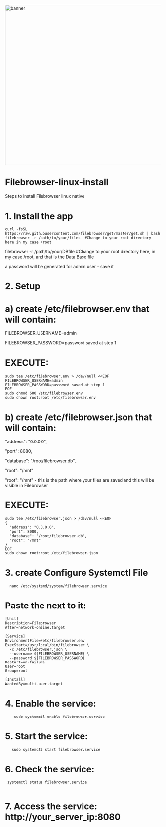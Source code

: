 <img width="2486" height="516" alt="banner" src="https://github.com/user-attachments/assets/292942e9-069e-46f8-97ae-184c30ffff3d" />

# Filebrowser-linux-install

Steps to install Filebrowser linux native

# 1. Install the app
```
curl -fsSL https://raw.githubusercontent.com/filebrowser/get/master/get.sh | bash
filebrowser -r /path/to/your/files  #Change to your root directory here in my case /root
```

filebrowser -r /path/to/your/DBfile    #Change to your root directory here, in my case /root, and that is the Data Base file

a password will be generated for admin user - save it 


# 2. Setup

# a) create /etc/filebrowser.env that will contain:

FILEBROWSER_USERNAME=admin

FILEBROWSER_PASSWORD=password saved at step 1


# EXECUTE:
```
sudo tee /etc/filebrowser.env > /dev/null <<EOF
FILEBROWSER_USERNAME=admin
FILEBROWSER_PASSWORD=password saved at step 1
EOF
sudo chmod 600 /etc/filebrowser.env
sudo chown root:root /etc/filebrowser.env
```

# b) create /etc/filebrowser.json that will contain:

  "address": "0.0.0.0",
  
  "port": 8080,
  
  "database": "/root/filebrowser.db",
  
  "root": "/mnt"
  

"root": "/mnt" - this is the path where your files are saved and this will be visible in Filebrowser

# EXECUTE:
```
sudo tee /etc/filebrowser.json > /dev/null <<EOF
{
  "address": "0.0.0.0",
  "port": 8080,
  "database": "/root/filebrowser.db",
  "root": "/mnt"
}
EOF
sudo chown root:root /etc/filebrowser.json
```
# 3. create Configure Systemctl File
```
  nano /etc/systemd/system/filebrowser.service
```
  # Paste the next to it:
```
[Unit]
Description=Filebrowser
After=network-online.target

[Service]
EnvironmentFile=/etc/filebrowser.env
ExecStart=/usr/local/bin/filebrowser \
  -c /etc/filebrowser.json \
  --username ${FILEBROWSER_USERNAME} \
  --password ${FILEBROWSER_PASSWORD}
Restart=on-failure
User=root
Group=root

[Install]
WantedBy=multi-user.target
```
# 4. Enable the service:
```
    sudo systemctl enable filebrowser.service
```
# 5. Start the service:
```
   sudo systemctl start filebrowser.service
```   
# 6. Check the service:
```   
 systemctl status filebrowser.service
 
```
# 7. Access the service: http://your_server_ip:8080
